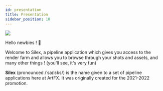 ```yaml
---
id: presentation
title: Presentation
sidebar_position: 10
---
```


![](/img/silex_logo.png)

Hello newbies ! 🖖

Welcome to Silex, a pipeline application which gives you access to the render farm and allows you to browse through your shots and assets, and many other things ! (you'll see, it's very fun)

**Silex** (pronounced /ˈsaɪlɛks/) is the name given to a set of pipeline applications here at ArtFX.
It was originally created for the 2021-2022 promotion.
